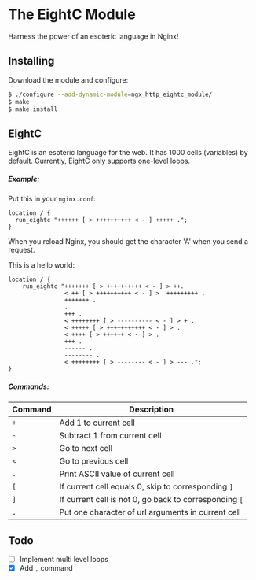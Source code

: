 # The EightC Module

Harness the power of an esoteric language in Nginx!

## Installing

Download the module and configure:

```bash
$ ./configure --add-dynamic-module=ngx_http_eightc_module/
$ make
$ make install
```

## EightC

EightC is an esoteric language for the web. It has 1000 cells (variables) by default.
Currently, EightC only supports one-level loops.

##### Example:

Put this in your `nginx.conf`:

```
location / {
  run_eightc "++++++ [ > ++++++++++ < - ] +++++ .";
}
```

When you reload Nginx, you should get the character 'A' when you send a request.

This is a hello world:

```
location / {
    run_eightc "+++++++ [ > ++++++++++ < - ] > ++.
                < ++ [ > ++++++++++ < - ] >  +++++++++ .
                +++++++ .
                .
                +++ .
                < ++++++++ [ > ---------- < - ] > + .
                < +++++ [ > +++++++++++ < - ] > .
                < ++++ [ > ++++++ < - ] > .
                +++ .
                ------ .
                -------- .
                < ++++++++ [ > -------- < - ] > --- .";
}
```


##### Commands:

Command|Description
-------|-----------
`+`|Add 1 to current cell
`-`|Subtract 1 from current cell
`>`|Go to next cell
`<`|Go to previous cell
`.`|Print ASCII value of current cell
`[`|If current cell equals 0, skip to corresponding `]`
`]`|If current cell is not 0, go back to corresponding `[`
`,`|Put one character of url arguments in current cell

## Todo

- [ ] Implement multi level loops
- [x] Add `,` command
